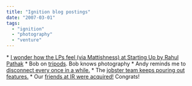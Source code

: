 ```yaml
---
title: "Ignition blog postings"
date: "2007-03-01"
tags: 
  - "ignition"
  - "photography"
  - "venture"
---
```


\* [I wonder how the LPs feel (via Mattishness) at Starting Up by Rahul Pathak](http://www.rp0229.com/blog/2007/02/28/i-wonder-how-the-lps-feel-via-mattishness/ "I wonder how the LPs feel (via Mattishness) at Starting Up by Rahul Pathak") \* Bob on [tripods](http://www.bobsplanet.com/serendipity/archives/84-Tripod-Decisions-RRS-BH-55-+-Gitzo-1325-update.html). Bob knows photography \* Andy reminds me to [disconnect every once in a while.](http://asack.typepad.com/a_sack_of_seattle/2007/02/disconnecting_f.html) \* The [jobster team keeps pouring out features.](http://thebogles.com/blog/2007/02/news-release-on-the-latest-jobster-updates/) \* Our [friends at IR were acquired!](http://www.intelligentresults.com/) Congrats!
